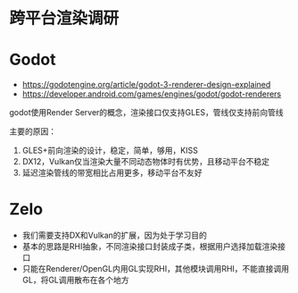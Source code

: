 # 跨平台渲染调研

# Godot

* https://godotengine.org/article/godot-3-renderer-design-explained
* https://developer.android.com/games/engines/godot/godot-renderers

godot使用Render Server的概念，渲染接口仅支持GLES，管线仅支持前向管线

主要的原因：
1. GLES+前向渲染的设计，稳定，简单，够用，KISS
2. DX12，Vulkan仅当渲染大量不同动态物体时有优势，且移动平台不稳定
3. 延迟渲染管线的带宽相比占用更多，移动平台不友好

# Zelo

* 我们需要支持DX和Vulkan的扩展，因为处于学习目的
* 基本的思路是RHI抽象，不同渲染接口封装成子类，根据用户选择加载渲染接口
* 只能在Renderer/OpenGL内用GL实现RHI，其他模块调用RHI，不能直接调用GL，将GL调用散布在各个地方